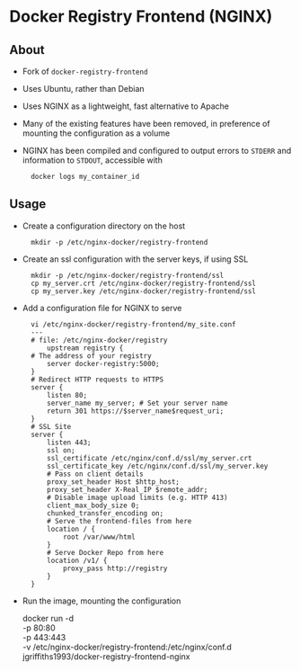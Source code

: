 # Docker Registry Frontend (NGINX) #

## About ##

* Fork of `docker-registry-frontend`

* Uses Ubuntu, rather than Debian

* Uses NGINX as a lightweight, fast alternative to Apache

* Many of the existing features have been removed, in preference of mounting the configuration as a volume

* NGINX has been compiled and configured to output errors to `STDERR` and information to `STDOUT`, accessible with

        docker logs my_container_id

## Usage ##
* Create a configuration directory on the host

        mkdir -p /etc/nginx-docker/registry-frontend

* Create an ssl configuration with the server keys, if using SSL

        mkdir -p /etc/nginx-docker/registry-frontend/ssl
        cp my_server.crt /etc/nginx-docker/registry-frontend/ssl
        cp my_server.key /etc/nginx-docker/registry-frontend/ssl

* Add a configuration file for NGINX to serve

        vi /etc/nginx-docker/registry-frontend/my_site.conf
        ---
        # file: /etc/nginx-docker/registry
            upstream registry {
        # The address of your registry
            server docker-registry:5000;
        }
        # Redirect HTTP requests to HTTPS
        server {
            listen 80;
            server_name my_server; # Set your server name
            return 301 https://$server_name$request_uri;
        }
        # SSL Site
        server {
            listen 443;
            ssl on;
            ssl_certificate /etc/nginx/conf.d/ssl/my_server.crt
            ssl_certificate_key /etc/nginx/conf.d/ssl/my_server.key
            # Pass on client details
            proxy_set_header Host $http_host;
            proxy_set_header X-Real_IP $remote_addr;
            # Disable image upload limits (e.g. HTTP 413)
            client_max_body_size 0;
            chunked_transfer_encoding on;
            # Serve the frontend-files from here
            location / {
                root /var/www/html
            }
            # Serve Docker Repo from here
            location /v1/ {
                proxy_pass http://registry
            }
        }

* Run the image, mounting the configuration
    
    docker run -d \
        -p 80:80 \
        -p 443:443 \
        -v /etc/nginx-docker/registry-frontend:/etc/nginx/conf.d \
        jgriffiths1993/docker-registry-frontend-nginx

